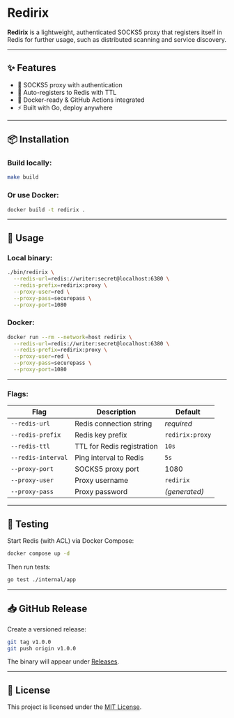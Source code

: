 # Redirix

**Redirix** is a lightweight, authenticated SOCKS5 proxy that registers itself in Redis for further usage, such as distributed scanning and service discovery.

---

## ✨ Features

- 🔐 SOCKS5 proxy with authentication
- 📡 Auto-registers to Redis with TTL
- 🐳 Docker-ready & GitHub Actions integrated
- ⚡ Built with Go, deploy anywhere

---

## 📦 Installation

### Build locally:

```bash
make build
```

### Or use Docker:

```bash
docker build -t redirix .
```

---

## 🚀 Usage

### Local binary:

```bash
./bin/redirix \
  --redis-url=redis://writer:secret@localhost:6380 \
  --redis-prefix=redirix:proxy \
  --proxy-user=red \
  --proxy-pass=securepass \
  --proxy-port=1080
```

### Docker:

```bash
docker run --rm --network=host redirix \
  --redis-url=redis://writer:secret@localhost:6380 \
  --redis-prefix=redirix:proxy \
  --proxy-user=red \
  --proxy-pass=securepass \
  --proxy-port=1080
```


---

### Flags:

| Flag               | Description                       | Default         |
|--------------------|-----------------------------------|-----------------|
| `--redis-url`      | Redis connection string           | *required*      |
| `--redis-prefix`   | Redis key prefix                  | `redirix:proxy` |
| `--redis-ttl`      | TTL for Redis registration        | `10s`           |
| `--redis-interval` | Ping interval to Redis            | `5s`            |
| `--proxy-port`     | SOCKS5 proxy port                 | 1080            |
| `--proxy-user`     | Proxy username                    | `redirix`       |
| `--proxy-pass`     | Proxy password                    | *(generated)*   |

---

## 🧪 Testing

Start Redis (with ACL) via Docker Compose:

```bash
docker compose up -d
```

Then run tests:

```bash
go test ./internal/app
```

---

## 📥 GitHub Release

Create a versioned release:

```bash
git tag v1.0.0
git push origin v1.0.0
```

The binary will appear under [Releases](../../releases).

---

## 📝 License

This project is licensed under the [MIT License](./LICENSE).

